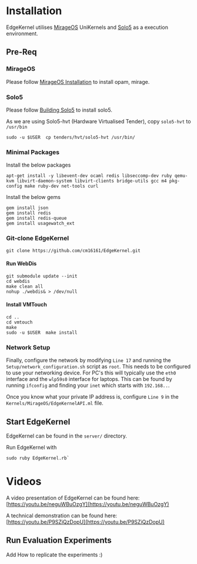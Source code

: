 # Installation

EdgeKernel utilises [MirageOS](https://mirage.io/) UniKernels and [Solo5](https://github.com/Solo5/solo5) as a execution environment.

## Pre-Req

### MirageOS

Please follow [MirageOS Installation](https://mirage.io/wiki/install) to install opam, mirage.

### Solo5

Please follow [Building Solo5](https://github.com/Solo5/solo5/blob/master/docs/building.md#building-solo5) to install solo5.

As we are using Solo5-hvt (Hardware Virtualised Tender), copy `solo5-hvt` to `/usr/bin`

```
sudo -u $USER  cp tenders/hvt/solo5-hvt /usr/bin/
```

### Minimal Packages

Install the below packages

```
apt-get install -y libevent-dev ocaml redis libseccomp-dev ruby qemu-kvm libvirt-daemon-system libvirt-clients bridge-utils gcc m4 pkg-config make ruby-dev net-tools curl
```

Install the below gems

```
gem install json
gem install redis
gem install redis-queue
gem install usagewatch_ext
```

### Git-clone EdgeKernel

```
git clone https://github.com/cm16161/EdgeKernel.git
```

#### Run WebDis
```
git submodule update --init
cd webdis
make clean all
nohup ./webdis& > /dev/null
```

#### Install VMTouch
```
cd ..
cd vmtouch
make
sudo -u $USER  make install
```

### Network Setup

Finally, configure the network by modifying `Line 17` and running the `Setup/network_configuration.sh` script as `root`.
This needs to be configured to use your networking device. For PC's this will typically use the `eth0` interface and the `wlp59s0` interface for laptops. This can be found by running `ifconfig` and finding your `inet` which starts with `192.168..`.

Once you know what your private IP address is, configure `Line 9` in the `Kernels/MirageOS/EdgeKernelAPI.ml` file.

## Start EdgeKernel

EdgeKernel can be found in the `server/` directory.

Run EdgeKernel with 

```shell
sudo ruby EdgeKernel.rb`
```

# Videos

A video presentation of EdgeKernel can be found here: [https://youtu.be/neguWBuOzgY](https://youtu.be/neguWBuOzgY)

A technical demonstration can be found here: [https://youtu.be/P9SZiQzDopU](https://youtu.be/P9SZiQzDopU)

## Run Evaluation Experiments

Add How to replicate the experiments :)
